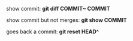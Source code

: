 show commit: **git diff COMMIT~ COMMIT**

show commit but not merges: **git show COMMIT**

goes back a commit: **git reset HEAD^**
